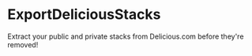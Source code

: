 ExportDeliciousStacks
=====================

Extract your public and private stacks from Delicious.com before they're removed!